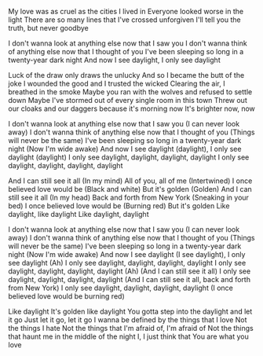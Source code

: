 My love was as cruel as the cities I lived in
Everyone looked worse in the light
There are so many lines that I've crossed unforgiven
I'll tell you the truth, but never goodbye

I don't wanna look at anything else now that I saw you
I don't wanna think of anything else now that I thought of you
I've been sleeping so long in a twenty-year dark night
And now I see daylight, I only see daylight

Luck of the draw only draws the unlucky
And so I became the butt of the joke
I wounded the good and I trusted the wicked
Clearing the air, I breathed in the smoke
Maybe you ran with the wolves and refused to settle down
Maybe I've stormed out of every single room in this town
Threw out our cloaks and our daggers because it's morning now
It's brighter now, now

I don't wanna look at anything else now that I saw you
(I can never look away)
I don't wanna think of anything else now that I thought of you
(Things will never be the same)
I've been sleeping so long in a twenty-year dark night
(Now I'm wide awake)
And now I see daylight (daylight), I only see daylight (daylight)
I only see daylight, daylight, daylight, daylight
I only see daylight, daylight, daylight, daylight

And I can still see it all (In my mind)
All of you, all of me (Intertwined)
I once believed love would be (Black and white)
But it's golden (Golden)
And I can still see it all (In my head)
Back and forth from New York (Sneaking in your bed)
I once believed love would be (Burning red)
But it's golden
Like daylight, like daylight
Like daylight, daylight

I don't wanna look at anything else now that I saw you
(I can never look away)
I don't wanna think of anything else now that I thought of you
(Things will never be the same)
I've been sleeping so long in a twenty-year dark night
(Now I'm wide awake)
And now I see daylight (I see daylight), I only see daylight (Ah)
I only see daylight, daylight, daylight, daylight
I only see daylight, daylight, daylight, daylight (Ah)
(And I can still see it all)
I only see daylight, daylight, daylight, daylight
(And I can still see it all, back and forth from New York)
I only see daylight, daylight, daylight, daylight
(I once believed love would be burning red)

Like daylight
It's golden like daylight
You gotta step into the daylight and let it go
Just let it go, let it go
I wanna be defined by the things that I love
Not the things I hate
Not the things that I'm afraid of, I'm afraid of
Not the things that haunt me in the middle of the night
I, I just think that
You are what you love